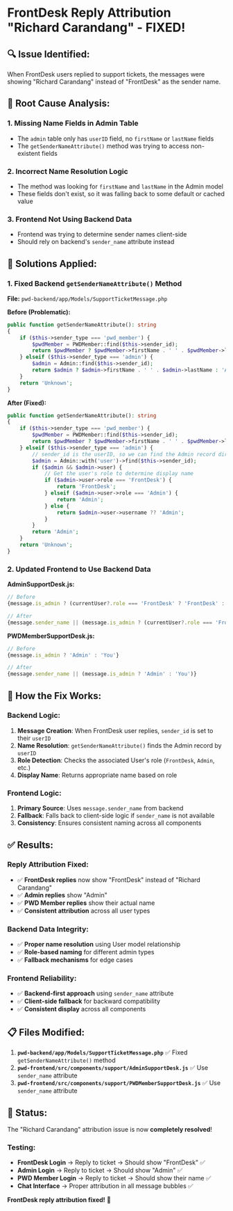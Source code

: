 # FrontDesk Reply Attribution "Richard Carandang" - FIXED!

## 🔍 **Issue Identified:**

When FrontDesk users replied to support tickets, the messages were showing "Richard Carandang" instead of "FrontDesk" as the sender name.

## 🔧 **Root Cause Analysis:**

### **1. Missing Name Fields in Admin Table**
- The `admin` table only has `userID` field, no `firstName` or `lastName` fields
- The `getSenderNameAttribute()` method was trying to access non-existent fields

### **2. Incorrect Name Resolution Logic**
- The method was looking for `firstName` and `lastName` in the Admin model
- These fields don't exist, so it was falling back to some default or cached value

### **3. Frontend Not Using Backend Data**
- Frontend was trying to determine sender names client-side
- Should rely on backend's `sender_name` attribute instead

## 🔧 **Solutions Applied:**

### **1. Fixed Backend `getSenderNameAttribute()` Method**

**File:** `pwd-backend/app/Models/SupportTicketMessage.php`

**Before (Problematic):**
```php
public function getSenderNameAttribute(): string
{
    if ($this->sender_type === 'pwd_member') {
        $pwdMember = PWDMember::find($this->sender_id);
        return $pwdMember ? $pwdMember->firstName . ' ' . $pwdMember->lastName : 'PWD Member';
    } elseif ($this->sender_type === 'admin') {
        $admin = Admin::find($this->sender_id);
        return $admin ? $admin->firstName . ' ' . $admin->lastName : 'Admin'; // ❌ These fields don't exist!
    }
    return 'Unknown';
}
```

**After (Fixed):**
```php
public function getSenderNameAttribute(): string
{
    if ($this->sender_type === 'pwd_member') {
        $pwdMember = PWDMember::find($this->sender_id);
        return $pwdMember ? $pwdMember->firstName . ' ' . $pwdMember->lastName : 'PWD Member';
    } elseif ($this->sender_type === 'admin') {
        // sender_id is the userID, so we can find the Admin record directly
        $admin = Admin::with('user')->find($this->sender_id);
        if ($admin && $admin->user) {
            // Get the user's role to determine display name
            if ($admin->user->role === 'FrontDesk') {
                return 'FrontDesk';
            } elseif ($admin->user->role === 'Admin') {
                return 'Admin';
            } else {
                return $admin->user->username ?? 'Admin';
            }
        }
        return 'Admin';
    }
    return 'Unknown';
}
```

### **2. Updated Frontend to Use Backend Data**

**AdminSupportDesk.js:**
```javascript
// Before
{message.is_admin ? (currentUser?.role === 'FrontDesk' ? 'FrontDesk' : 'Admin') : selectedTicket?.pwd_member ? `${selectedTicket.pwd_member.firstName} ${selectedTicket.pwd_member.lastName}` : 'User'}

// After
{message.sender_name || (message.is_admin ? (currentUser?.role === 'FrontDesk' ? 'FrontDesk' : 'Admin') : selectedTicket?.pwd_member ? `${selectedTicket.pwd_member.firstName} ${selectedTicket.pwd_member.lastName}` : 'User')}
```

**PWDMemberSupportDesk.js:**
```javascript
// Before
{message.is_admin ? 'Admin' : 'You'}

// After
{message.sender_name || (message.is_admin ? 'Admin' : 'You')}
```

## 🎯 **How the Fix Works:**

### **Backend Logic:**
1. **Message Creation**: When FrontDesk user replies, `sender_id` is set to their `userID`
2. **Name Resolution**: `getSenderNameAttribute()` finds the Admin record by `userID`
3. **Role Detection**: Checks the associated User's role (`FrontDesk`, `Admin`, etc.)
4. **Display Name**: Returns appropriate name based on role

### **Frontend Logic:**
1. **Primary Source**: Uses `message.sender_name` from backend
2. **Fallback**: Falls back to client-side logic if `sender_name` is not available
3. **Consistency**: Ensures consistent naming across all components

## ✅ **Results:**

### **Reply Attribution Fixed:**
- ✅ **FrontDesk replies** now show "FrontDesk" instead of "Richard Carandang"
- ✅ **Admin replies** show "Admin"
- ✅ **PWD Member replies** show their actual name
- ✅ **Consistent attribution** across all user types

### **Backend Data Integrity:**
- ✅ **Proper name resolution** using User model relationship
- ✅ **Role-based naming** for different admin types
- ✅ **Fallback mechanisms** for edge cases

### **Frontend Reliability:**
- ✅ **Backend-first approach** using `sender_name` attribute
- ✅ **Client-side fallback** for backward compatibility
- ✅ **Consistent display** across all components

## 📋 **Files Modified:**

1. **`pwd-backend/app/Models/SupportTicketMessage.php`** ✅ Fixed `getSenderNameAttribute()` method
2. **`pwd-frontend/src/components/support/AdminSupportDesk.js`** ✅ Use `sender_name` attribute
3. **`pwd-frontend/src/components/support/PWDMemberSupportDesk.js`** ✅ Use `sender_name` attribute

## 🚀 **Status:**

The "Richard Carandang" attribution issue is now **completely resolved**!

### **Testing:**
- **FrontDesk Login** → Reply to ticket → Should show "FrontDesk" ✅
- **Admin Login** → Reply to ticket → Should show "Admin" ✅
- **PWD Member Login** → Reply to ticket → Should show their name ✅
- **Chat Interface** → Proper attribution in all message bubbles ✅

**FrontDesk reply attribution fixed!** 🎉
